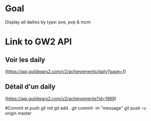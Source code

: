 
# Goal
Display all dailies by type: pve, pvp & mcm

# Link to GW2 API ##

## Voir les daily 
(https://api.guildwars2.com/v2/achievements/daily?page=1)

## Détail d'un daily
(https://api.guildwars2.com/v2/achievements?id=1969)

#Commit et push
git init
git add . 
git commit -m "message"
git push -u origin master

